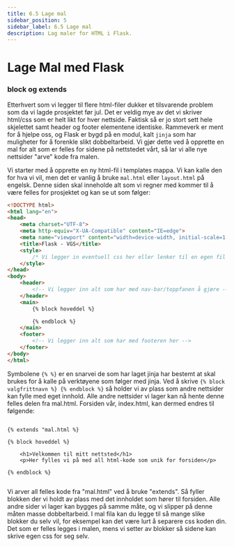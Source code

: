 ```yaml
---
title: 6.5 Lage mal
sidebar_position: 5
sidebar_label: 6.5 Lage mal
description: Lag maler for HTML i Flask.
---
```


# Lage Mal med Flask

### block og extends

Etterhvert som vi legger til flere html-filer dukker et tilsvarende problem som da vi lagde prosjektet før jul. Det er veldig mye av det vi skriver html/css som er helt likt for hver nettside. Faktisk så er jo stort sett hele skjelettet samt header og footer elementene identiske. Rammeverk er ment for å hjelpe oss, og Flask er bygd på en modul, kalt `jinja` som har muligheter for å forenkle slikt dobbeltarbeid. Vi gjør dette ved å opprette en mal for alt som er felles for sidene på nettstedet vårt, så lar vi alle nye nettsider "arve" kode fra malen.

Vi starter med å opprette en ny html-fil i templates mappa. Vi kan kalle den for hva vi vil, men det er vanlig å bruke `mal.html` eller `layout.html` på engelsk. Denne siden skal inneholde alt som vi regner med kommer til å være felles for prosjektet og kan se ut som følger:

```HTML
<!DOCTYPE html>
<html lang="en">
<head>
    <meta charset="UTF-8">
    <meta http-equiv="X-UA-Compatible" content="IE=edge">
    <meta name="viewport" content="width=device-width, initial-scale=1.0">
    <title>Flask - VGS</title>
    <style>
        /* Vi legger in eventuell css her eller lenker til en egen fil */
    </style>
</head>
<body>
    <header>
        <!-- Vi legger inn alt som har med nav-bar/toppfanen å gjøre -->
    </header>
    <main>
        {% block hoveddel %}

        {% endblock %}
    </main>
    <footer>
        <!-- Vi legger inn alt som har med footeren her -->
    </footer>
</body>
</html>

```

Symbolene `{% %}` er en snarvei de som har laget jinja har bestemt at skal brukes for å kalle på verktøyene som følger med jinja. Ved å skrive `{% block valgfrittnavn %} {% endblock %}` så holder vi av plass som andre nettsider kan fylle med eget innhold. Alle andre nettsider vi lager kan nå hente denne felles delen fra mal.html. Forsiden vår, index.html, kan dermed endres til følgende:

```HMTL

{% extends "mal.html %}

{% block hoveddel %}

    <h1>Velkommen til mitt nettsted</h1>
    <p>Her fylles vi på med all html-kode som unik for forsiden</p>

{% endblock %}


```

Vi arver all felles kode fra "mal.html" ved å bruke "extends". Så fyller blokken der vi holdt av plass med det innholdet som hører til forsiden. Alle andre sider vi lager kan bygges på samme måte, og vi slipper på denne måten masse dobbeltarbeid. I mal fila kan du legge til så mange slike blokker du selv vil, for eksempel kan det være lurt å separere css koden din. Det som er felles legges i malen, mens vi setter av blokker så sidene kan skrive egen css for seg selv. 
